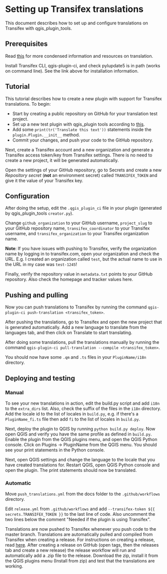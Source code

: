 # Setting up Transifex translations

This document describes how to set up and configure translations on Transifex with qgis_plugin_tools.

## Prerequisites

Read [this](./development.md#Translating) for more condensed information and resources on translation.

Install Transifex CLI, qgis-plugin-ci, and check pylupdate5 is in path (works on command line). See the link above for installation information.

## Tutorial

This tutorial describes how to create a new plugin with support for Transifex translations. To begin:

- Start by creating a public repository on GitHub for your translation test project.
- Set up a new test plugin with qgis_plugin tools according to [this](https://github.com/GispoCoding/qgis_plugin_tools#for-new-plugin). 
- Add some `print(tr('Translate this text'))` statements inside the `plugin.Plugin.__init__` method.
- Commit your changes, and push your code to the GitHub repository.

Next, create a Transifex account and a new organization and generate a Transifex access token/key from Transifex settings.
There is no need to create a new project, it will be generated automatically.

Open the settings of your GitHub repository, go to Secrets and create a new *Repository secret*
(**not** an environment secret) called `TRANSIFEX_TOKEN` and give it the value of your Transifex key.

## Configuration

After doing the setup, edit the `.qgis_plugin_ci` file in your plugin (generated by qgis_plugin_tools `creator.py`).

Change `github_organization` to your GitHub username, `project_slug` to your GitHub repository name, `transifex_coordinator`
to your Transifex username, and `transifex_organization` to your Transifex organization name. 

**Note**: If you have issues with pushing to Transifex, verify the organization name by logging in to transifex.com,
open your organization and check the URL. E.g. I created an organization called `test`, but the actual name to use in the URL in my case was `test-1245`!

Finally, verify the repository value in `metadata.txt` points to your GitHub repository. Also check the homepage and tracker values here.

## Pushing and pulling

Now you can push translations to Transifex by running the command `qgis-plugin-ci push-translation <transifex_token>`.

After pushing the translations, go to Transifex and open the new project that is generated automatically. Add a new language to
translate from the languages tab, and then click on Translate to start translating.

After doing some translations, pull the translations manually by running the command
`qgis-plugin-ci pull-translation --compile <transifex_token>`.

You should now have some `.qm` and `.ts` files in your `PluginName/i18n` directory.

## Deploying and testing

### Manual

To see your new translations in action, edit the build.py script and add `i18n` to the `extra_dirs` list.
Also, check the suffix of the files in the `i18n` directory. Add the locale id to the list of locales in `build.py`,
e.g. if there's a `PluginName_fi.ts` file then add `fi` to the list of locales in `build.py`.

Next, deploy the plugin to QGIS by running `python build.py deploy`. Now open QGIS and verify you have the same profile
as defined in `build.py`. Enable the plugin from the QGIS plugins menu, and open the QGIS Python console.
Click on Plugins -> PluginName from the QGIS menu. You should see your print statements in the Python console.

Next, open QGIS settings and change the language to the locale that you have created translations for.
Restart QGIS, open QGIS Python console and open the plugin. The print statements should now be translated.

### Automatic

Move `push_translations.yml` from the docs folder to the `.github/workflows` directory.

Edit `release.yml` from `.github/workflows` and add `--transifex-token ${{ secrets.TRANSIFEX_TOKEN }}` to the last line of
code. Also uncomment the two lines below the comment "Needed if the plugin is using Transifex".

Translations are now pushed to Transifex whenever you push code to the master branch. Translations are automatically
pulled and compiled from Transifex when creating a release. For instructions on creating a release, read
[here](./development.md#creating-a-release).
After creating a release on GitHub (open tags, then the releases tab and create a new release) the release workflow
will run and automatically add a .zip file to the release. Download the zip, install it from the QGIS plugins menu
(Install from zip) and test that the translations are working.
